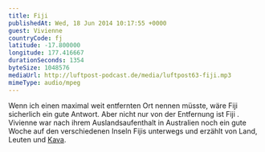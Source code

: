 ```yaml
---
title: Fiji
publishedAt: Wed, 18 Jun 2014 10:17:55 +0000
guest: Vivienne
countryCode: fj
latitude: -17.800000
longitude: 177.416667
durationSeconds: 1354
byteSize: 1048576 
mediaUrl: http://luftpost-podcast.de/media/luftpost63-fiji.mp3
mimeType: audio/mpeg
---
```


Wenn ich einen maximal weit entfernten Ort nennen müsste, wäre Fiji sicherlich ein gute Antwort. Aber nicht nur von der Entfernung ist Fiji . Vivienne war nach ihrem Auslandsaufenthalt in Australien noch ein gute Woche auf den verschiedenen Inseln Fijis unterwegs und erzählt von Land, Leuten und [Kava](http://de.wikipedia.org/wiki/Kava).
